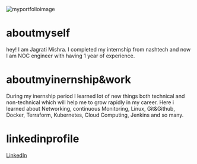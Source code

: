 ![myportfolioimage](https://github.com/Jagrati14mishra/github-portfolio-Jagrati-Mishra/blob/main/InShot_20240129_113757979.jpg?raw=true)


<h1>aboutmyself</h1>
hey! I am Jagrati Mishra. I completed my internship from nashtech and now I am NOC engineer with having 1 year of experience.

<h1>aboutmyinernship&work</h1> 
During my inernship period I learned lot of new things both technical and non-technical which will help me to grow rapidly in my career. Here i learned about Networking, continuous Monitoring, Linux, Git&Github, Docker, Terraform, Kubernetes, Cloud Computing, Jenkins and so many.


<h1>linkedinprofile</h1>

[LinkedIn](https://www.linkedin.com/in/jagrati-mishra-a4216428a?utm_source=share&utm_campaign=share_via&utm_content=profile&utm_medium=android_app)

